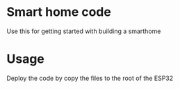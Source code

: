 # Smart home code

Use this for getting started with building a smarthome

# Usage

Deploy the code by copy the files to the root of the ESP32

